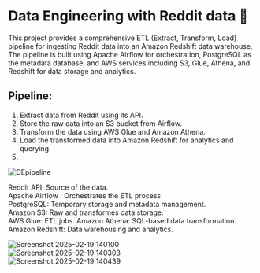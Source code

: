 # Data Engineering with Reddit data 🚀
This project provides a comprehensive ETL (Extract, Transform, Load) pipeline for ingesting Reddit data into an Amazon Redshift data warehouse.
The pipeline is built using Apache Airflow for orchestration, PostgreSQL as the metadata database, and AWS services including S3, Glue, Athena, and Redshift for data storage and analytics.
## Pipeline:
 1. Extract data from Reddit using its API.
 2. Store the raw data into an S3 bucket from Airflow.
 3. Transform the data using AWS Glue and Amazon Athena.
 4. Load the transformed data into Amazon Redshift for analytics and querying.
 5. 
  ![DEpipeline](https://github.com/user-attachments/assets/219a8a4c-4385-4465-8704-901611c04131)

 Reddit API: Source of the data.  
 Apache Airflow : Orchestrates the ETL process.  
 PostgreSQL: Temporary storage and metadata management.  
 Amazon S3: Raw and transformes data storage.  
 AWS Glue: ETL jobs. 
 Amazon Athena: SQL-based data transformation.   
 Amazon Redshift: Data warehousing and analytics.  

 ![Screenshot 2025-02-19 140100](https://github.com/user-attachments/assets/9f1d253a-9c20-4086-877a-4122c295d8b5)  
 ![Screenshot 2025-02-19 140303](https://github.com/user-attachments/assets/7daf68c1-66c6-45b2-8828-d2c634f758a0)  
 ![Screenshot 2025-02-19 140439](https://github.com/user-attachments/assets/3a74eb04-4429-497f-8274-9b08782daecb)



 
 

 


